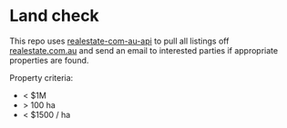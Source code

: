 # Land check

This repo uses [realestate-com-au-api](https://github.com/tomquirk/realestate-com-au-api) to pull all listings off [realestate.com.au](https://www.realestate.com.au/buy/size-900000-between-0-1000000-in-wa/list-1?activeSort=list-date) and send an email to interested parties if appropriate properties are found.

Property criteria:
- < $1M
- \> 100 ha
- < $1500 / ha
